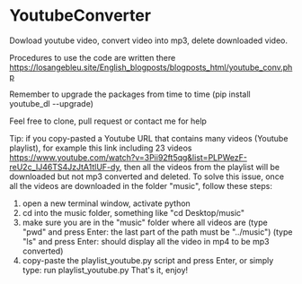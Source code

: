 # YoutubeConverter
Dowload youtube video, convert video into mp3, delete downloaded video.

Procedures to use the code are written there https://losangebleu.site/English_blogposts/blogposts_html/youtube_conv.php

Remember to upgrade the packages from time to time (pip install youtube_dl --upgrade)

Feel free to clone, pull request or contact me for help


Tip: if you copy-pasted a Youtube URL that contains many videos (Youtube playlist), for example this link including 23 videos https://www.youtube.com/watch?v=3Pii92ft5qg&list=PLPWezF-reU2c_IJ46TS4JzJtA1tlUF-dy, then all the videos from the playlist will be downloaded but not mp3 converted and deleted.
To solve this issue, once all the videos are downloaded in the folder "music", follow these steps:
1. open a new terminal window, activate python
2. cd into the music folder, something like "cd Desktop/music"
3. make sure you are in the "music" folder where all videos are 
(type "pwd" and press Enter: the last part of the path must be "../music")
(type "ls" and press Enter: should display all the video in mp4 to be mp3 converted)
4. copy-paste the playlist_youtube.py script and press Enter, or simply type: run playlist_youtube.py
That's it, enjoy!

    
